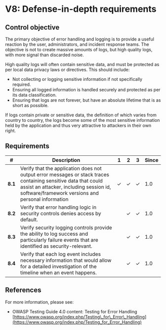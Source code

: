 # V8: Defense-in-depth requirements

## Control objective

The primary objective of error handling and logging is to provide a useful reaction by the user, administrators, and incident response teams. The objective is not to create massive amounts of logs, but high quality logs, with more signal than discarded noise.

High quality logs will often contain sensitive data, and must be protected as per local data privacy laws or directives. This should include:

- Not collecting or logging sensitive information if not specifically required.
- Ensuring all logged information is handled securely and protected as per its data classification.
- Ensuring that logs are not forever, but have an absolute lifetime that is as short as possible.

If logs contain private or sensitive data, the definition of which varies from country to country, the logs become some of the most sensitive information held by the application and thus very attractive to attackers in their own right.

## Requirements

| # | Description | 1 | 2 | 3 | Since |
| --- | --- | --- | --- | --- | --- |
| **8.1** | Verify that the application does not output error messages or stack traces containing sensitive data that could assist an attacker, including session id, software/framework versions and personal information | ✓ | ✓ | ✓ | 1.0 |
| **8.2** | Verify that error handling logic in security controls denies access by default. |   | ✓ | ✓ | 1.0 |
| **8.3** | Verify security logging controls provide the ability to log success and particularly failure events that are identified as security-relevant. |   | ✓ | ✓ | 1.0 |
| **8.4** | Verify that each log event includes necessary information that would allow for a detailed investigation of the timeline when an event happens. |   | ✓ | ✓ | 1.0 |

## References

For more information, please see:

- OWASP Testing Guide 4.0 content: Testing for Error Handling [https://www.owasp.org/index.php/Testing\_for\_Error\_Handling](https://www.owasp.org/index.php/Testing_for_Error_Handling)

